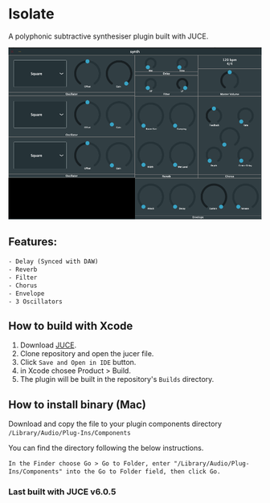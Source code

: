 # Isolate

A polyphonic subtractive synthesiser plugin built with JUCE.

![Screenshot](Screenshot.png)

## Features:

    - Delay (Synced with DAW)
    - Reverb
    - Filter
    - Chorus
    - Envelope
    - 3 Oscillators

## How to build with Xcode

1. Download [JUCE](https://juce.com/get-juce).
2. Clone repository and open the jucer file.
3. Click `Save and Open in IDE` button.
4. in Xcode chosee Product > Build.
5. The plugin will be built in the repository's `Builds` directory.

## How to install binary (Mac)

Download and copy the file to your plugin components directory `/Library/Audio/Plug-Ins/Components`

You can find the directory following the below instructions.

```
In the Finder choose Go > Go to Folder, enter "/Library/Audio/Plug-Ins/Components" into the Go to Folder field, then click Go.
```

### Last built with JUCE v6.0.5
